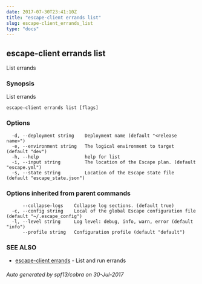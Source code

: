 ```yaml
---
date: 2017-07-30T23:41:10Z
title: "escape-client errands list"
slug: escape-client_errands_list
type: "docs"
---
```

## escape-client errands list

List errands

### Synopsis


List errands

```
escape-client errands list [flags]
```

### Options

```
  -d, --deployment string    Deployment name (default "<release name>")
  -e, --environment string   The logical environment to target (default "dev")
  -h, --help                 help for list
  -i, --input string         The location of the Escape plan. (default "escape.yml")
  -s, --state string         Location of the Escape state file (default "escape_state.json")
```

### Options inherited from parent commands

```
      --collapse-logs    Collapse log sections. (default true)
  -c, --config string    Local of the global Escape configuration file (default "~/.escape_config")
  -l, --level string     Log level: debug, info, warn, error (default "info")
      --profile string   Configuration profile (default "default")
```

### SEE ALSO
* [escape-client errands](../escape-client_errands/)	 - List and run errands

###### Auto generated by spf13/cobra on 30-Jul-2017
